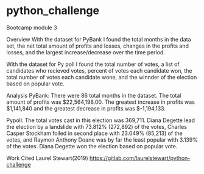 # python_challenge
Bootcamp module 3

Overview
With the dataset for PyBank I found the total months in the data set, the net total amount of profits and losses, changes in the profits and losses, and the largest increase/decrease over the time period. 

With the dataset for Py poll I found the total number of votes, a list of candidates who recieved votes, percent of votes each candidate won, the total number of votes each candidate wone, and the winnder of the election based on popular vote. 

Analysis
PyBank: 
There were 86 total months in the dataset.  The total amount of profits was $22,564,198.00.  The greatest increase in profits was $1,141,840 and the greatest decrease in profits was $-1,194,133.

Pypoll: 
The total votes cast in this election was 369,711.  Diana Degette lead the election by a landslide with 73.812% (272,892) of the votes, Charles Casper Stockham folled in second place with 23.049% (85,213) of the votes, and Raymon Anthony Doane was by far the least popular with 3.139% of the votes.  Diana Degette won the election based on popular vote.

Work Cited 
Laurel Stewart(2019) https://gitlab.com/laurelstewart/python-challenge
